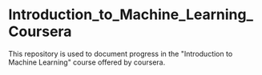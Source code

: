 # Introduction_to_Machine_Learning_Coursera
This repository is used to document progress in the "Introduction to Machine Learning" course offered by coursera.
